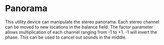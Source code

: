 # Panorama

This utility device can manipulate the stereo panorama. Each stereo
channel can be moved to new locations in the balance field. The factor
parameter allows multiplication of each channel ranging from -1 to +1.
-1 will invert the phase. This can be used to cancel out sounds in the
middle.
